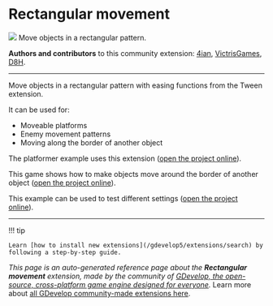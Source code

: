 # Rectangular movement

<img src="https://resources.gdevelop-app.com/assets/Icons/shape-rectangle-plus.svg" class="extension-icon"></img>
Move objects in a rectangular pattern.

**Authors and contributors** to this community extension: [4ian](https://gd.games/4ian), [VictrisGames](https://gd.games/VictrisGames), [D8H](https://gd.games/D8H).

---

Move objects in a rectangular pattern with easing functions from the Tween extension.

It can be used for:


- Moveable platforms
- Enemy movement patterns
- Moving along the border of another object

The platformer example uses this extension ([open the project online](https://editor.gdevelop.io/?project=example://platformer)).

This game shows how to make objects move around the border of another object ([open the project online](https://editor.gdevelop.io/?project=example://moving-saw-platformer)).

This example can be used to test different settings ([open the project online](https://editor.gdevelop.io/?project=example://rectangular-movement)).


---

!!! tip

    Learn [how to install new extensions](/gdevelop5/extensions/search) by following a step-by-step guide.

*This page is an auto-generated reference page about the **Rectangular movement** extension, made by the community of [GDevelop, the open-source, cross-platform game engine designed for everyone](https://gdevelop.io/).* Learn more about [all GDevelop community-made extensions here](/gdevelop5/extensions).